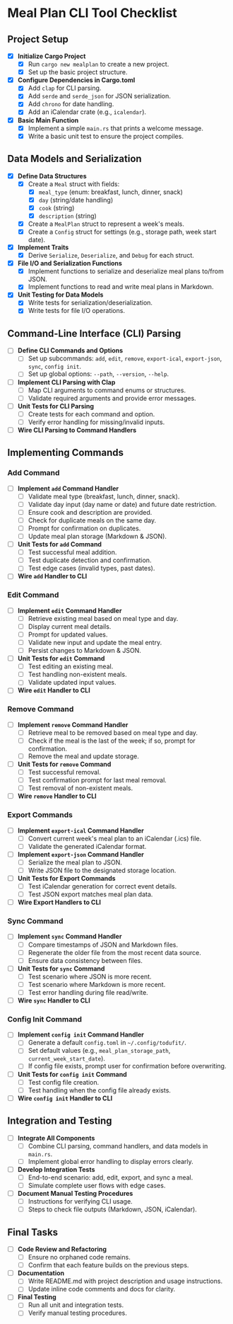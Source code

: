 # Meal Plan CLI Tool Checklist

## Project Setup

- [x] **Initialize Cargo Project**
  - [x] Run `cargo new mealplan` to create a new project.
  - [x] Set up the basic project structure.
- [x] **Configure Dependencies in Cargo.toml**
  - [x] Add `clap` for CLI parsing.
  - [x] Add `serde` and `serde_json` for JSON serialization.
  - [x] Add `chrono` for date handling.
  - [x] Add an iCalendar crate (e.g., `icalendar`).
- [x] **Basic Main Function**
  - [x] Implement a simple `main.rs` that prints a welcome message.
  - [x] Write a basic unit test to ensure the project compiles.

## Data Models and Serialization

- [x] **Define Data Structures**
  - [x] Create a `Meal` struct with fields:
    - [x] `meal_type` (enum: breakfast, lunch, dinner, snack)
    - [x] `day` (string/date handling)
    - [x] `cook` (string)
    - [x] `description` (string)
  - [x] Create a `MealPlan` struct to represent a week's meals.
  - [x] Create a `Config` struct for settings (e.g., storage path, week start date).
- [x] **Implement Traits**
  - [x] Derive `Serialize`, `Deserialize`, and `Debug` for each struct.
- [x] **File I/O and Serialization Functions**
  - [x] Implement functions to serialize and deserialize meal plans to/from JSON.
  - [x] Implement functions to read and write meal plans in Markdown.
- [x] **Unit Testing for Data Models**
  - [x] Write tests for serialization/deserialization.
  - [x] Write tests for file I/O operations.

## Command-Line Interface (CLI) Parsing

- [ ] **Define CLI Commands and Options**
  - [ ] Set up subcommands: `add`, `edit`, `remove`, `export-ical`, `export-json`, `sync`, `config init`.
  - [ ] Set up global options: `--path`, `--version`, `--help`.
- [ ] **Implement CLI Parsing with Clap**
  - [ ] Map CLI arguments to command enums or structures.
  - [ ] Validate required arguments and provide error messages.
- [ ] **Unit Tests for CLI Parsing**
  - [ ] Create tests for each command and option.
  - [ ] Verify error handling for missing/invalid inputs.
- [ ] **Wire CLI Parsing to Command Handlers**

## Implementing Commands

### Add Command

- [ ] **Implement `add` Command Handler**
  - [ ] Validate meal type (breakfast, lunch, dinner, snack).
  - [ ] Validate day input (day name or date) and future date restriction.
  - [ ] Ensure cook and description are provided.
  - [ ] Check for duplicate meals on the same day.
  - [ ] Prompt for confirmation on duplicates.
  - [ ] Update meal plan storage (Markdown & JSON).
- [ ] **Unit Tests for `add` Command**
  - [ ] Test successful meal addition.
  - [ ] Test duplicate detection and confirmation.
  - [ ] Test edge cases (invalid types, past dates).
- [ ] **Wire `add` Handler to CLI**

### Edit Command

- [ ] **Implement `edit` Command Handler**
  - [ ] Retrieve existing meal based on meal type and day.
  - [ ] Display current meal details.
  - [ ] Prompt for updated values.
  - [ ] Validate new input and update the meal entry.
  - [ ] Persist changes to Markdown & JSON.
- [ ] **Unit Tests for `edit` Command**
  - [ ] Test editing an existing meal.
  - [ ] Test handling non-existent meals.
  - [ ] Validate updated input values.
- [ ] **Wire `edit` Handler to CLI**

### Remove Command

- [ ] **Implement `remove` Command Handler**
  - [ ] Retrieve meal to be removed based on meal type and day.
  - [ ] Check if the meal is the last of the week; if so, prompt for confirmation.
  - [ ] Remove the meal and update storage.
- [ ] **Unit Tests for `remove` Command**
  - [ ] Test successful removal.
  - [ ] Test confirmation prompt for last meal removal.
  - [ ] Test removal of non-existent meals.
- [ ] **Wire `remove` Handler to CLI**

### Export Commands

- [ ] **Implement `export-ical` Command Handler**
  - [ ] Convert current week's meal plan to an iCalendar (.ics) file.
  - [ ] Validate the generated iCalendar format.
- [ ] **Implement `export-json` Command Handler**
  - [ ] Serialize the meal plan to JSON.
  - [ ] Write JSON file to the designated storage location.
- [ ] **Unit Tests for Export Commands**
  - [ ] Test iCalendar generation for correct event details.
  - [ ] Test JSON export matches meal plan data.
- [ ] **Wire Export Handlers to CLI**

### Sync Command

- [ ] **Implement `sync` Command Handler**
  - [ ] Compare timestamps of JSON and Markdown files.
  - [ ] Regenerate the older file from the most recent data source.
  - [ ] Ensure data consistency between files.
- [ ] **Unit Tests for `sync` Command**
  - [ ] Test scenario where JSON is more recent.
  - [ ] Test scenario where Markdown is more recent.
  - [ ] Test error handling during file read/write.
- [ ] **Wire `sync` Handler to CLI**

### Config Init Command

- [ ] **Implement `config init` Command Handler**
  - [ ] Generate a default `config.toml` in `~/.config/todufit/`.
  - [ ] Set default values (e.g., `meal_plan_storage_path`, `current_week_start_date`).
  - [ ] If config file exists, prompt user for confirmation before overwriting.
- [ ] **Unit Tests for `config init` Command**
  - [ ] Test config file creation.
  - [ ] Test handling when the config file already exists.
- [ ] **Wire `config init` Handler to CLI**

## Integration and Testing

- [ ] **Integrate All Components**
  - [ ] Combine CLI parsing, command handlers, and data models in `main.rs`.
  - [ ] Implement global error handling to display errors clearly.
- [ ] **Develop Integration Tests**
  - [ ] End-to-end scenario: add, edit, export, and sync a meal.
  - [ ] Simulate complete user flows with edge cases.
- [ ] **Document Manual Testing Procedures**
  - [ ] Instructions for verifying CLI usage.
  - [ ] Steps to check file outputs (Markdown, JSON, iCalendar).

## Final Tasks

- [ ] **Code Review and Refactoring**
  - [ ] Ensure no orphaned code remains.
  - [ ] Confirm that each feature builds on the previous steps.
- [ ] **Documentation**
  - [ ] Write README.md with project description and usage instructions.
  - [ ] Update inline code comments and docs for clarity.
- [ ] **Final Testing**
  - [ ] Run all unit and integration tests.
  - [ ] Verify manual testing procedures.

